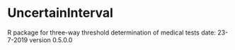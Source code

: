 # UncertainInterval
R package for three-way threshold determination of medical tests
date: 23-7-2019
version 0.5.0.0
